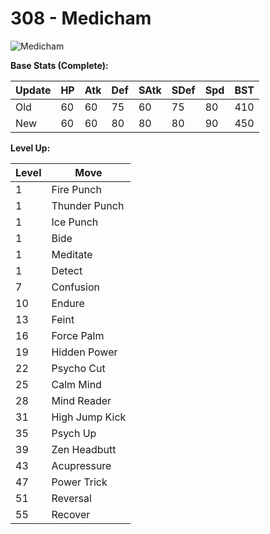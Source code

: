 # 308 - Medicham
![][308]

**Base Stats (Complete):**

Update | HP | Atk | Def | SAtk | SDef | Spd | BST
---    | ---| --- | --- | ---  | ---  | --- | ---
Old    | 60 |  60 |  75 |  60  |  75  |  80  |  410
New    | 60 |  60 |  80 |  80  |  80  |  90  |  450

**Level Up:**

Level | Move
---   | ---
  1   | Fire Punch
  1   | Thunder Punch
  1   | Ice Punch
  1   | Bide
  1   | Meditate
  1   | Detect
  7   | Confusion
 10   | Endure
 13   | Feint
 16   | Force Palm
 19   | Hidden Power
 22   | Psycho Cut
 25   | Calm Mind
 28   | Mind Reader
 31   | High Jump Kick
 35   | Psych Up
 39   | Zen Headbutt
 43   | Acupressure
 47   | Power Trick
 51   | Reversal
 55   | Recover



[308]: https://raw.githubusercontent.com/PokeAPI/sprites/master/sprites/pokemon/308.png "Medicham"
